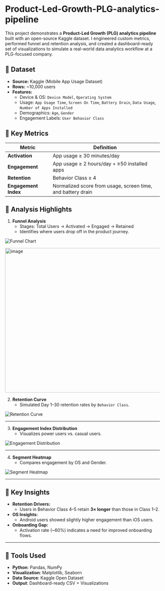 # Product-Led-Growth-PLG-analytics-pipeline
This project demonstrates a **Product-Led Growth (PLG) analytics pipeline** built with an open-source Kaggle dataset.   I engineered custom metrics, performed funnel and retention analysis, and created a dashboard-ready set of visualizations to simulate a real-world data analytics workflow at a PLG-focused company.

## 🔹 Dataset
- **Source:** Kaggle (Mobile App Usage Dataset)
- **Rows:** ~10,000 users  
- **Features:**  
  - Device & OS: `Device Model`, `Operating System`  
  - Usage: `App Usage Time`, `Screen On Time`, `Battery Drain`, `Data Usage`, `Number of Apps Installed`  
  - Demographics: `Age`, `Gender`  
  - Engagement Labels: `User Behavior Class`  

## 🔹 Key Metrics
| Metric                  | Definition |
|-------------------------|-----------|
| **Activation**          | App usage ≥ 30 minutes/day |
| **Engagement**          | App usage ≥ 2 hours/day + ≥50 installed apps |
| **Retention**           | Behavior Class ≥ 4 |
| **Engagement Index**    | Normalized score from usage, screen time, and battery drain |

## 🔹 Analysis Highlights

1. **Funnel Analysis**
   - Stages: Total Users → Activated → Engaged → Retained
   - Identifies where users drop off in the product journey.

![Funnel Chart](funnel_chart.png)

<img width="698" height="470" alt="image" src="https://github.com/user-attachments/assets/272c8368-eacf-4f65-a219-0a2f9a85791b" />


2. **Retention Curve**
   - Simulated Day 1–30 retention rates by `Behavior Class`.

![Retention Curve](retention_curve.png)

---

3. **Engagement Index Distribution**
   - Visualizes power users vs. casual users.

![Engagement Distribution](engagement_distribution.png)

---

4. **Segment Heatmap**
   - Compares engagement by OS and Gender.

![Segment Heatmap](segment_heatmap.png)

---

## 🔹 Key Insights
- **Retention Drivers:**  
  - Users in Behavior Class 4–5 retain **3× longer** than those in Class 1–2.  
- **OS Insights:**  
  - Android users showed slightly higher engagement than iOS users.  
- **Onboarding Gap:**  
  - Activation rate (~60%) indicates a need for improved onboarding flows.

---

## 🔹 Tools Used
- **Python**: Pandas, NumPy  
- **Visualization**: Matplotlib, Seaborn  
- **Data Source**: Kaggle Open Dataset  
- **Output**: Dashboard-ready CSV + Visualizations

